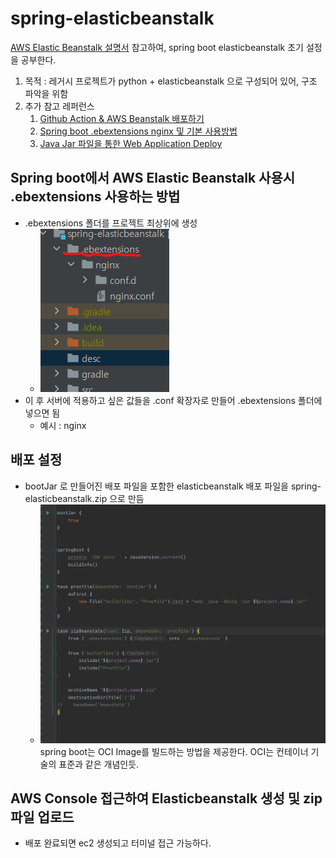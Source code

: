 # spring-elasticbeanstalk

[AWS Elastic Beanstalk 설명서](https://docs.aws.amazon.com/ko_kr/elastic-beanstalk/?id=docs_gateway) 참고하여, spring boot elasticbeanstalk 초기 설정을 공부한다.
1. 목적 : 레거시 프로젝트가 python + elasticbeanstalk 으로 구성되어 있어, 구조 파악을 위함
2. 추가 참고 레퍼런스
   1. [Github Action & AWS Beanstalk 배포하기](https://jojoldu.tistory.com/549)
   2. [Spring boot .ebextensions nginx 및 기본 사용방법](https://wky.kr/45)
   3. [Java Jar 파일을 통한 Web Application Deploy](https://browndwarf.tistory.com/66) 



## Spring boot에서 AWS Elastic Beanstalk 사용시 .ebextensions 사용하는 방법
* .ebextensions 폴더를 프로젝트 최상위에 생성
  * ![.extensions](desc/make-ebextensions.png)
* 이 후 서버에 적용하고 싶은 값들을 .conf 확장자로 만들어 .ebextensions 폴더에 넣으면 됨
  * 예시 : nginx
  

## 배포 설정
* bootJar 로 만들어진 배포 파일을 포함한 elasticbeanstalk 배포 파일을 spring-elasticbeanstalk.zip 으로 만듬
  * ![.extensions](desc/elasticbeanstalk-build-gradle.png)
  spring boot는 OCI Image를 빌드하는 방법을 제공한다. OCI는 컨테이너 기술의 표준과 같은 개념인듯.


## AWS Console 접근하여 Elasticbeanstalk 생성 및 zip 파일 업로드
* 배포 완료되면 ec2 생성되고 터미널 접근 가능하다.



